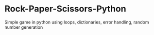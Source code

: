 # Rock-Paper-Scissors-Python
Simple game in python using loops, dictionaries, error handling, random number generation
